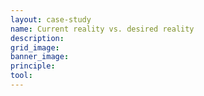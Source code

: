```yaml
---
layout: case-study
name: Current reality vs. desired reality
description:
grid_image:
banner_image:
principle:
tool:
---
```


